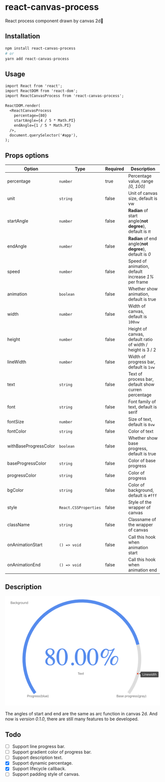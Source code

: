# react-canvas-process

React process component drawn by canvas 2d🎨

## Installation

```bash
npm install react-canvas-process
# or
yarn add react-canvas-process
```

## Usage

```tsx
import React from 'react';
import ReactDOM from 'react-dom';
import ReactCanvasProcess from 'react-canvas-process';

ReactDOM.render(
  <ReactCanvasProcess
    percentage={80}
    startAngle={4 / 5 * Math.PI}
    endAngle={1 / 5 * Math.PI}
  />,
  document.querySelector('#app'),
);
```

## Props options

| Option                | Type                  | Required | Description                                                 |
| --------------------- | --------------------- | -------- | ----------------------------------------------------------- |
| percentage            | `number`              | true     | Percentage value, range *[0, 100]*                          |
| unit                  | `string`              | false    | Unit of canvas size, default is vw                          |
| startAngle            | `number`              | false    | **Radian** of start angle(**not degree**), default is *π* |
| endAngle              | `number`              | false    | **Radian** of end angle(**not degree**), default is *0*     |
| speed                 | `number`              | false    | Speed of animation, default increase *1%* per frame         |
| animation                 | `boolean`              | false    | Whether show animation, default is true         |
| width                 | `number`              | false    | Width of canvas, default is `100vw`                         |
| height                | `number`              | false    | Height of canvas, default ratio of width / height is 3 / 2  |
| lineWidth             | `number`              | false    | Width of progress bar, default is `1vw`                     |
| text                  | `string`              | false    | Text of process bar, default show curren percentage         |
| font                  | `string`              | false    | Font family of text, default is serif                       |
| fontSize              | `number`              | false    | Size of text, default is `8vw`                              |
| fontColor             | `string`              | false    | Color of text                                               |
| withBaseProgressColor | `boolean`             | false    | Whether show base progress, default is true                 |
| baseProgressColor     | `string`              | false    | Color of base progress                                      |
| progressColor         | `string`              | false    | Color of progress                                           |
| bgColor               | `string`              | false    | Color of background, default is `#fff`                      |
| style                 | `React.CSSProperties` | false    | Style of the wrapper of canvas                              |
| className             | `string`              | false    | Classname of the wrapper of canvas                          |
onAnimationStart             | `() => void`              | false    | Call this hook when animation start                          |
onAnimationEnd             | `() => void`              | false    | Call this hook when animation end                          |

## Description

![description](https://raw.githubusercontent.com/LiJiahaoCoder/react-canvas-progress/master/static/description.png)

The angles of start and end are the same as arc function in canvas 2d. And now is *version 0.1.0*, there are still many features to be developed.

## Todo

- [ ] Support line progress bar.
- [ ] Support gradient color of progress bar.
- [ ] Support description text.
- [x] Support dynamic percentage.
- [x] Support lifecycle callback.
- [ ] Support padding style of canvas.
